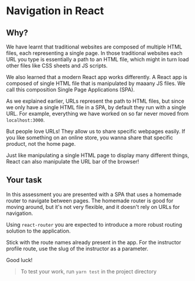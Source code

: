 # Navigation in React

## Why?

We have learnt that traditional websites are composed of multiple HTML files, each representing a single page.
In those traditional websites each URL you type is essentially a path to an HTML file, which might in turn load other files like CSS sheets and JS scripts.

We also learned that a modern React app works differently.
A React app is composed of single HTML file that is manipulated by maaany JS files.
We call this composition Single Page Applications (SPA).

As we explained earlier, URLs represent the path to HTML files,
but since we only have a single HTML file in a SPA, by default they run with a single URL.
For example, everything we have worked on so far never moved from `localhost:3000`.

But people love URLs! They allow us to share specific webpages easily.
If you like something on an online store, you wanna share that specific product, not the home page.

Just like manipulating a single HTML page to display many different things, React can also manipulate the URL bar of the browser!

## Your task

In this assessment you are presented with a SPA that uses a homemade router to navigate between pages.
The homemade router is good for moving around, but it's not very flexible, and it doesn't rely on URLs for navigation.

Using `react-router` you are expected to introduce a more robust routing solution to the application.

Stick with the route names already present in the app. For the instructor profile route, use the slug of the instructor as a parameter.

Good luck!

> To test your work, run `yarn test` in the project directory
